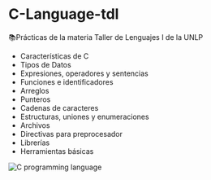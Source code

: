 # C-Language-tdl

📚Prácticas de la materia Taller de Lenguajes I de la UNLP
- Características de C
- Tipos de Datos
- Expresiones, operadores y sentencias
- Funciones e identificadores
- Arreglos
- Punteros
- Cadenas de caracteres
- Estructuras, uniones y enumeraciones
- Archivos
- Directivas para preprocesador
- Librerías
- Herramientas básicas

![C programming language](https://ict.iitk.ac.in/wp-content/uploads/c-programming-2.jpg)